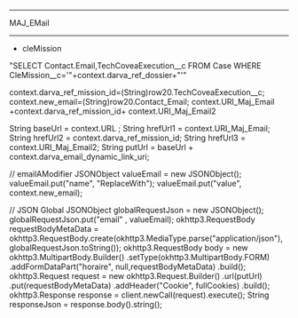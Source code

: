*******************************
MAJ_EMail
*******************************
- cleMission

"SELECT Contact.Email,TechCoveaExecution__c FROM Case WHERE CleMission__c='"+context.darva_ref_dossier+"'"

context.darva_ref_mission_id=(String)row20.TechCoveaExecution__c;
context.new_email=(String)row20.Contact_Email;
context.URI_Maj_Email +context.darva_ref_mission_id+ context.URI_Maj_Email2

String baseUrl = context.URL ;
String hrefUrl1 = context.URI_Maj_Email;
String hrefUrl2 = context.darva_ref_mission_id;
String hrefUrl3 = context.URI_Maj_Email2;
String putUrl = baseUrl + context.darva_email_dynamic_link_uri;

// emailAModifier
JSONObject valueEmail = new JSONObject();
valueEmail.put("name", "ReplaceWith");
valueEmail.put("value", context.new_email);

// JSON Global
JSONObject globalRequestJson = new JSONObject();
globalRequestJson.put("email" , valueEmail);
okhttp3.RequestBody requestBodyMetaData = okhttp3.RequestBody.create(okhttp3.MediaType.parse("application/json"), globalRequestJson.toString());
okhttp3.RequestBody body = new okhttp3.MultipartBody.Builder()
 .setType(okhttp3.MultipartBody.FORM)
 .addFormDataPart("horaire", null,requestBodyMetaData)
 .build();
okhttp3.Request request = new okhttp3.Request.Builder()
 .url(putUrl)
 .put(requestBodyMetaData)
 .addHeader("Cookie", fullCookies)
 .build();
okhttp3.Response response = client.newCall(request).execute();
String responseJson = response.body().string();
